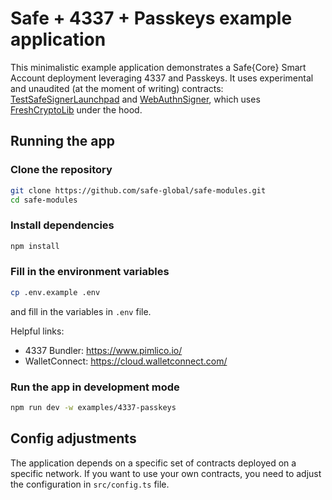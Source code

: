 # Safe + 4337 + Passkeys example application

This minimalistic example application demonstrates a Safe{Core} Smart Account deployment leveraging 4337 and Passkeys. It uses experimental and unaudited (at the moment of writing) contracts: [TestSafeSignerLaunchpad](https://github.com/safe-global/safe-modules/blob/959b0d3b420ce6d7d15811363e4b8fcc4640ae32/modules/4337/contracts/test/TestSafeSignerLaunchpad.sol) and [WebAuthnSigner](https://github.com/safe-global/safe-modules/blob/main/modules/4337/contracts/experimental/WebAuthnSigner.sol), which uses [FreshCryptoLib](https://github.com/rdubois-crypto/FreshCryptoLib/) under the hood.

## Running the app

### Clone the repository

```bash
git clone https://github.com/safe-global/safe-modules.git
cd safe-modules
```

### Install dependencies

```bash
npm install
```

### Fill in the environment variables

```bash
cp .env.example .env
```

and fill in the variables in `.env` file.

Helpful links:

- 4337 Bundler: https://www.pimlico.io/
- WalletConnect: https://cloud.walletconnect.com/

### Run the app in development mode

```bash
npm run dev -w examples/4337-passkeys
```

## Config adjustments

The application depends on a specific set of contracts deployed on a specific network. If you want to use your own contracts, you need to adjust the configuration in `src/config.ts` file.
